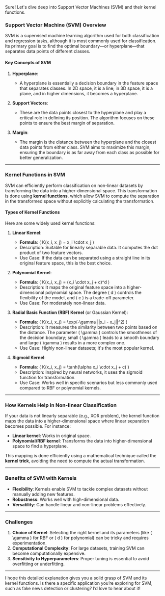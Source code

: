 Sure! Let's dive deep into Support Vector Machines (SVM) and their kernel functions.

### **Support Vector Machine (SVM) Overview**
SVM is a supervised machine learning algorithm used for both classification and regression tasks, although it is most commonly used for classification. Its primary goal is to find the optimal boundary—or hyperplane—that separates data points of different classes.

#### **Key Concepts of SVM**
1. **Hyperplane**:
   - A hyperplane is essentially a decision boundary in the feature space that separates classes. In 2D space, it is a line; in 3D space, it is a plane, and in higher dimensions, it becomes a hyperplane.

2. **Support Vectors**:
   - These are the data points closest to the hyperplane and play a critical role in defining its position. The algorithm focuses on these points to ensure the best margin of separation.

3. **Margin**:
   - The margin is the distance between the hyperplane and the closest data points from either class. SVM aims to maximize this margin, ensuring the boundary is as far away from each class as possible for better generalization.

---

### **Kernel Functions in SVM**
SVM can efficiently perform classification on non-linear datasets by transforming the data into a higher-dimensional space. This transformation is done using **kernel functions**, which allow SVM to compute the separation in the transformed space without explicitly calculating the transformation.

#### **Types of Kernel Functions**
Here are some widely used kernel functions:

1. **Linear Kernel**:
   - **Formula**: \( K(x_i, x_j) = x_i \cdot x_j \)
   - Description: Suitable for linearly separable data. It computes the dot product of two feature vectors.
   - Use Case: If the data can be separated using a straight line in its original feature space, this is the best choice.

2. **Polynomial Kernel**:
   - **Formula**: \( K(x_i, x_j) = (x_i \cdot x_j + c)^d \)
   - Description: It maps the original feature space into a higher-dimensional polynomial space. The degree \( d \) controls the flexibility of the model, and \( c \) is a trade-off parameter.
   - Use Case: For moderately non-linear data.

3. **Radial Basis Function (RBF) Kernel** (or Gaussian Kernel):
   - **Formula**: \( K(x_i, x_j) = \exp(-\gamma ||x_i - x_j||^2) \)
   - Description: It measures the similarity between two points based on the distance. The parameter \( \gamma \) controls the smoothness of the decision boundary; small \( \gamma \) leads to a smooth boundary and large \( \gamma \) results in a more complex one.
   - Use Case: Highly non-linear datasets; it's the most popular kernel.

4. **Sigmoid Kernel**:
   - **Formula**: \( K(x_i, x_j) = \tanh(\alpha x_i \cdot x_j + c) \)
   - Description: Inspired by neural networks, it uses the sigmoid function for transformation.
   - Use Case: Works well in specific scenarios but less commonly used compared to RBF or polynomial kernels.

---

### **How Kernels Help in Non-linear Classification**
If your data is not linearly separable (e.g., XOR problem), the kernel function maps the data into a higher-dimensional space where linear separation becomes possible. For instance:
- **Linear kernel**: Works in original space.
- **Polynomial/RBF kernel**: Transforms the data into higher-dimensional space to find a hyperplane.

This mapping is done efficiently using a mathematical technique called the **kernel trick**, avoiding the need to compute the actual transformation.

---

### **Benefits of SVM with Kernels**
- **Flexibility**: Kernels enable SVM to tackle complex datasets without manually adding new features.
- **Robustness**: Works well with high-dimensional data.
- **Versatility**: Can handle linear and non-linear problems effectively.

---

### **Challenges**
1. **Choice of Kernel**: Selecting the right kernel and its parameters (like \( \gamma \) for RBF or \( d \) for polynomial) can be tricky and requires experimentation.
2. **Computational Complexity**: For large datasets, training SVM can become computationally expensive.
3. **Sensitivity to Hyperparameters**: Proper tuning is essential to avoid overfitting or underfitting.

---

I hope this detailed explanation gives you a solid grasp of SVM and its kernel functions. Is there a specific application you’re exploring for SVM, such as fake news detection or clustering? I’d love to hear about it!
